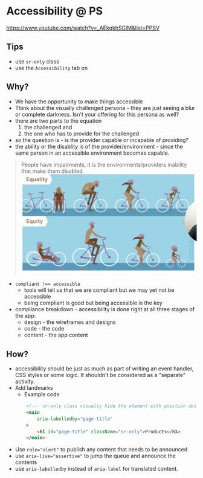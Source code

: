 # Accessibility @ PS
https://www.youtube.com/watch?v=_AEkqkhSGlM&list=PPSV
## Tips
- use `sr-only` class
- use the `Accessibility` tab on 

## Why?
- We have the opportunity to make things accessible
- Think about the visually challenged persona - they are just seeing a blur or complete darkness.  Isn't your offering for this persona as well?
- there are two parts to the equation 
    1. the challenged and 
    1. the one who has to provide for the challenged
- so the question is - is the provider capable or incapable of providing?
- the ability or the disablity is of the provider/environment - since the same person in an accessible environment becomes capable.
> People have impairments, it is the environments/providers inability that make them disabled.
![equity v/s equality](image.png)

- `compliant !== accessible` 
    - tools will tell us that we are compliant but we may yet not be accessible
    - being compliant is good but being accessible is the key
- compliance breakdown - accessibility is done right at all three stages of the app:
    - design - the wireframes and designs
    - code - the code
    - content - the app content

## How?
- accessibility should be just as much as part of writing an event handler, CSS styles or some logic.  It shouldn't be considered as a "separate" activity.
- Add landmarks
    - Example code
    ```html
        <!--  sr-only class visually hide the element with position absolute and left: -10000px; overflow: hidden;-->
        <main
            aria-labelledby="page-title"
        >
            <h1 id="page-title" className="sr-only">Products</h1>
        </main>
    ```
- Use `role="alert"` to publish any content that needs to be announced
- use `aria-live="assertive"` to jump the queue and announce the contents
- use `aria-labelledby` instead of `aria-label` for translated content.


